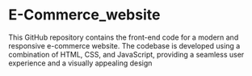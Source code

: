 # E-Commerce_website
This GitHub repository contains the front-end code for a modern and responsive e-commerce website. The codebase is developed using a combination of HTML, CSS, and JavaScript, providing a seamless user experience and a visually appealing design
